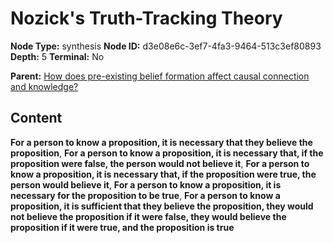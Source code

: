 # Nozick's Truth-Tracking Theory

**Node Type:** synthesis
**Node ID:** d3e08e6c-3ef7-4fa3-9464-513c3ef80893
**Depth:** 5
**Terminal:** No

**Parent:** [How does pre-existing belief formation affect causal connection and knowledge?](how-does-pre-existing-belief-formation-affect-causal-connection-and-knowledge-antithesis-d796c4f2-7444-43c9-a59b-8ac6baf9de88.md)

## Content

**For a person to know a proposition, it is necessary that they believe the proposition**, **For a person to know a proposition, it is necessary that, if the proposition were false, the person would not believe it**, **For a person to know a proposition, it is necessary that, if the proposition were true, the person would believe it**, **For a person to know a proposition, it is necessary for the proposition to be true**, **For a person to know a proposition, it is sufficient that they believe the proposition, they would not believe the proposition if it were false, they would believe the proposition if it were true, and the proposition is true**
